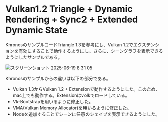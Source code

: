 # Vulkan1.2 Triangle + Dynamic Rendering + Sync2 + Extended Dynamic State

KhronosのサンプルコードTriangle 1.3を参考にし、Vulkan 1.2でエクステンションを有効にすることで動作するようにし、さらに、シーングラフを表示できるようにしたサンプルである。

![スクリーンショット 2025-06-19 8 31 05](https://github.com/user-attachments/assets/63c468ed-2194-478d-a377-d25e3524c8d5)

Khronosのサンプルからの違いは以下の部分である。

* Vulkan 1.3からVulkan 1.2 + Extensionで動作するようにした。このため、mac上でも動作する。Extensionはvolkでロードしている。
* Vk-Bootstrapを用いるように修正した。
* VMA(Vulkan Memory Allocator)を用いるように修正した。
* Nodeを追加することでシーンに任意のシェイプを表示できるようにした。
